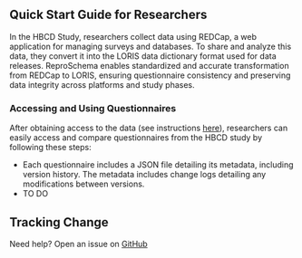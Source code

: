 ## Quick Start Guide for Researchers
In the HBCD Study, researchers collect data using REDCap, a web application for managing surveys and databases. To share and analyze this data, they convert it into the LORIS data dictionary format used for data releases. ReproSchema enables standardized and accurate transformation from REDCap to LORIS, ensuring questionnaire consistency and preserving data integrity across platforms and study phases.

### Accessing and Using Questionnaires
After obtaining access to the data (see instructions [here](../data_access/index.md)), researchers can easily access and compare questionnaires from the HBCD study by following these steps:

 - Each questionnaire includes a JSON file detailing its metadata, including version history.​ The metadata includes change logs detailing any modifications between versions.​
 - TO DO

## Tracking Change 
Need help? Open an issue on [GitHub](https://github.com/ReproNim/hbcd-loris2reproschema)